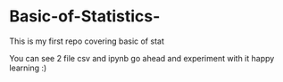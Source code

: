 # Basic-of-Statistics-
This is my first repo covering basic of stat

You can see 2 file csv and ipynb 
go ahead and experiment with it 
happy learning :)
